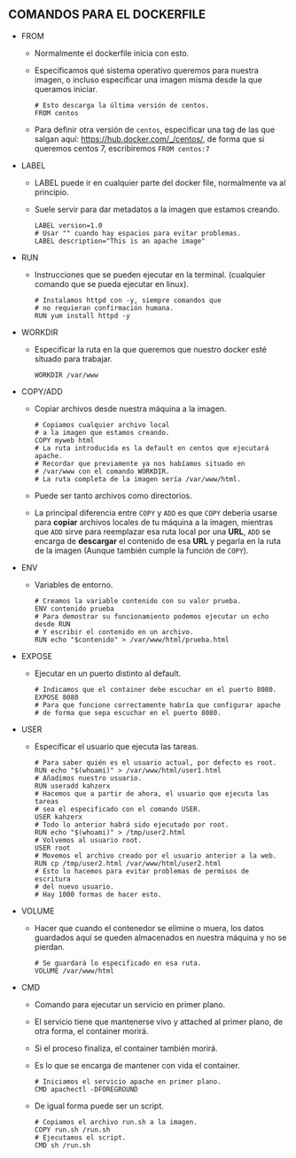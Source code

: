 ## COMANDOS PARA EL DOCKERFILE

- FROM
    - Normalmente el dockerfile inicia con esto.
    - Especificamos qué sistema operativo queremos para nuestra imagen, o incluso especificar una imagen misma desde la que queramos iniciar.

        ```docker
        # Esto descarga la última versión de centos.
        FROM centos
        ```
    - Para definir otra versión de `centos`, especificar una tag de las que salgan aquí: https://hub.docker.com/_/centos/, de forma que si queremos centos 7, escribiremos `FROM centos:7`

- LABEL
    - LABEL puede ir en cualquier parte del docker file, normalmente va al principio.
    - Suele servir para dar metadatos a la imagen que estamos creando.

        ```docker
        LABEL version=1.0
        # Usar "" cuando hay espacios para evitar problemas.
        LABEL description="This is an apache image"
        ```

- RUN
    - Instrucciones que se pueden ejecutar en la terminal. (cualquier comando que se pueda ejecutar en linux).

        ```docker
        # Instalamos httpd con -y, siempre comandos que
        # no requieran confirmación humana.
        RUN yum install httpd -y
        ```

- WORKDIR
    - Especificar la ruta en la que queremos que nuestro docker esté situado para trabajar.
    
        ```docker
        WORKDIR /var/www
        ```

- COPY/ADD
    - Copiar archivos desde nuestra máquina a la imagen.

        ```docker
        # Copiamos cualquier archivo local
        # a la imagen que estamos creando.
        COPY myweb html
        # La ruta introducida es la default en centos que ejecutará apache.
        # Recordar que previamente ya nos habíamos situado en
        # /var/www con el comando WORKDIR.
        # La ruta completa de la imagen sería /var/www/html.
        ```
    - Puede ser tanto archivos como directorios.
    - La principal diferencia entre `COPY` y `ADD` es que `COPY` debería usarse para **copiar** archivos locales de tu máquina a la imagen, mientras que `ADD` sirve para reemplazar esa ruta local por una **URL**, `ADD` se encarga de **descargar** el contenido de esa **URL** y pegarla en la ruta de la imagen (Aunque también cumple la función de `COPY`).

- ENV
    - Variables de entorno.

        ```docker
        # Creamos la variable contenido con su valor prueba.
        ENV contenido prueba
        # Para demostrar su funcionamiento podemos ejecutar un echo desde RUN
        # Y escribir el contenido en un archivo.
        RUN echo "$contenido" > /var/www/html/prueba.html
        ```

- EXPOSE
    - Ejecutar en un puerto distinto al default.
        
        ```docker
        # Indicamos que el container debe escuchar en el puerto 8080.
        EXPOSE 8080
        # Para que funcione correctamente habría que configurar apache
        # de forma que sepa escuchar en el puerto 8080.
        ```

- USER
    - Especificar el usuario que ejecuta las tareas.

        ```docker
        # Para saber quién es el usuario actual, por defecto es root.
        RUN echo "$(whoami)" > /var/www/html/user1.html
        # Añadimos nuestro usuario.
        RUN useradd kahzerx
        # Hacemos que a partir de ahora, el usuario que ejecuta las tareas
        # sea el especificado con el comando USER.
        USER kahzerx
        # Todo lo anterior habrá sido ejecutado por root.
        RUN echo "$(whoami)" > /tmp/user2.html
        # Volvemos al usuario root.
        USER root
        # Movemos el archivo creado por el usuario anterior a la web.
        RUN cp /tmp/user2.html /var/www/html/user2.html
        # Esto lo hacemos para evitar problemas de permisos de escritura
        # del nuevo usuario.
        # Hay 1000 formas de hacer esto.
        ```

- VOLUME
    - Hacer que cuando el contenedor se elimine o muera, los datos guardados aquí se queden almacenados en nuestra máquina y no se pierdan.

        ```docker
        # Se guardará lo especificado en esa ruta.
        VOLUME /var/www/html
        ```

- CMD
    - Comando para ejecutar un servicio en primer plano.
    - El servicio tiene que mantenerse vivo y attached al primer plano, de otra forma, el container morirá.
    - Si el proceso finaliza, el container también morirá.
    - Es lo que se encarga de mantener con vida el container.

        ```docker
        # Iniciamos el servicio apache en primer plano.
        CMD apachectl -DFOREGROUND
        ```
    - De igual forma puede ser un script.

        ```docker
        # Copiamos el archivo run.sh a la imagen.
        COPY run.sh /run.sh
        # Ejecutamos el script.
        CMD sh /run.sh
        ```

